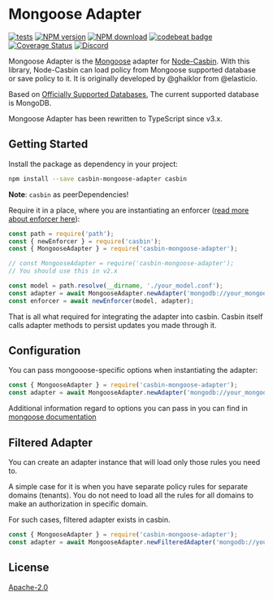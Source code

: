 Mongoose Adapter
====
[![tests](https://github.com/node-casbin/mongoose-adapter/actions/workflows/main.yml/badge.svg)](https://github.com/node-casbin/mongoose-adapter/actions/workflows/main.yml)
[![NPM version][npm-image]][npm-url]
[![NPM download][download-image]][download-url]
[![codebeat badge](https://codebeat.co/badges/c17c9ee1-da42-4db3-8047-9574ad2b23b1)](https://codebeat.co/projects/github-com-node-casbin-mongoose-adapter-master)
[![Coverage Status](https://coveralls.io/repos/github/node-casbin/mongoose-adapter/badge.svg?branch=master)](https://coveralls.io/github/node-casbin/mongoose-adapter?branch=master)
[![Discord](https://img.shields.io/discord/1022748306096537660?logo=discord&label=discord&color=5865F2)](https://discord.gg/S5UjpzGZjN)

[npm-image]: https://img.shields.io/npm/v/casbin-mongoose-adapter.svg?style=flat-square
[npm-url]: https://npmjs.org/package/casbin-mongoose-adapter
[download-image]: https://img.shields.io/npm/dm/casbin-mongoose-adapter.svg?style=flat-square
[download-url]: https://npmjs.org/package/casbin-mongoose-adapter

Mongoose Adapter is the [Mongoose](https://github.com/Automattic/mongoose/) adapter for [Node-Casbin](https://github.com/casbin/node-casbin). With this library, Node-Casbin can load policy from Mongoose supported database or save policy to it. It is originally developed by @ghaiklor from @elasticio.

Based on [Officially Supported Databases](https://mongoosejs.com/docs/), The current supported database is MongoDB.

Mongoose Adapter has been rewritten to TypeScript since v3.x.

## Getting Started

Install the package as dependency in your project:

```bash
npm install --save casbin-mongoose-adapter casbin
```
**Note**: `casbin` as peerDependencies!

Require it in a place, where you are instantiating an enforcer ([read more about enforcer here](https://github.com/casbin/node-casbin#get-started)):

```javascript
const path = require('path');
const { newEnforcer } = require('casbin');
const { MongooseAdapter } = require('casbin-mongoose-adapter');

// const MongooseAdapter = require('casbin-mongoose-adapter');
// You should use this in v2.x

const model = path.resolve(__dirname, './your_model.conf');
const adapter = await MongooseAdapter.newAdapter('mongodb://your_mongodb_uri:27017');
const enforcer = await newEnforcer(model, adapter);
```

That is all what required for integrating the adapter into casbin.
Casbin itself calls adapter methods to persist updates you made through it.

## Configuration

You can pass mongooose-specific options when instantiating the adapter:

```javascript
const { MongooseAdapter } = require('casbin-mongoose-adapter');
const adapter = await MongooseAdapter.newAdapter('mongodb://your_mongodb_uri:27017', { mongoose_options: 'here' });
```

Additional information regard to options you can pass in you can find in [mongoose documentation](https://mongoosejs.com/docs/connections.html#options)

## Filtered Adapter

You can create an adapter instance that will load only those rules you need to.

A simple case for it is when you have separate policy rules for separate domains (tenants).
You do not need to load all the rules for all domains to make an authorization in specific domain.

For such cases, filtered adapter exists in casbin.

```javascript
const { MongooseAdapter } = require('casbin-mongoose-adapter');
const adapter = await MongooseAdapter.newFilteredAdapter('mongodb://your_mongodb_uri:27017');
```

## License

[Apache-2.0](./LICENSE)
